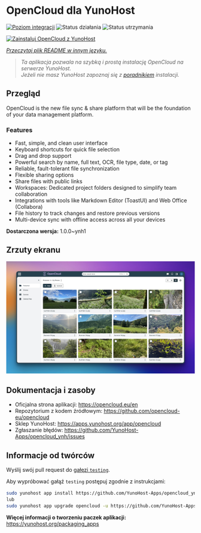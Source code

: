 <!--
To README zostało automatycznie wygenerowane przez <https://github.com/YunoHost/apps/tree/master/tools/readme_generator>
Nie powinno być ono edytowane ręcznie.
-->

# OpenCloud dla YunoHost

[![Poziom integracji](https://apps.yunohost.org/badge/integration/opencloud)](https://ci-apps.yunohost.org/ci/apps/opencloud/)
![Status działania](https://apps.yunohost.org/badge/state/opencloud)
![Status utrzymania](https://apps.yunohost.org/badge/maintained/opencloud)

[![Zainstaluj OpenCloud z YunoHost](https://install-app.yunohost.org/install-with-yunohost.svg)](https://install-app.yunohost.org/?app=opencloud)

*[Przeczytaj plik README w innym języku.](./ALL_README.md)*

> *Ta aplikacja pozwala na szybką i prostą instalację OpenCloud na serwerze YunoHost.*  
> *Jeżeli nie masz YunoHost zapoznaj się z [poradnikiem](https://yunohost.org/install) instalacji.*

## Przegląd

OpenCloud is the new file sync & share platform that will be the foundation of your data management platform.    

### Features

- Fast, simple, and clean user interface
- Keyboard shortcuts for quick file selection
- Drag and drop support
- Powerful search by name, full text, OCR, file type, date, or tag
- Reliable, fault-tolerant file synchronization
- Flexible sharing options
- Share files with public links
- Workspaces: Dedicated project folders designed to simplify team collaboration
- Integrations with tools like Markdown Editor (ToastUI) and Web Office (Collabora)
- File history to track changes and restore previous versions
- Multi-device sync with offline access across all your devices


**Dostarczona wersja:** 1.0.0~ynh1

## Zrzuty ekranu

![Zrzut ekranu z OpenCloud](./doc/screenshots/screenshot.jpg)

## Dokumentacja i zasoby

- Oficjalna strona aplikacji: <https://opencloud.eu/en>
- Repozytorium z kodem źródłowym: <https://github.com/opencloud-eu/opencloud>
- Sklep YunoHost: <https://apps.yunohost.org/app/opencloud>
- Zgłaszanie błędów: <https://github.com/YunoHost-Apps/opencloud_ynh/issues>

## Informacje od twórców

Wyślij swój pull request do [gałęzi `testing`](https://github.com/YunoHost-Apps/opencloud_ynh/tree/testing).

Aby wypróbować gałąź `testing` postępuj zgodnie z instrukcjami:

```bash
sudo yunohost app install https://github.com/YunoHost-Apps/opencloud_ynh/tree/testing --debug
lub
sudo yunohost app upgrade opencloud -u https://github.com/YunoHost-Apps/opencloud_ynh/tree/testing --debug
```

**Więcej informacji o tworzeniu paczek aplikacji:** <https://yunohost.org/packaging_apps>
